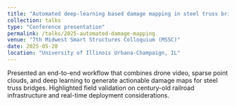```yaml
---
title: "Automated deep-learning based damage mapping in steel truss bridges from drone surveys"
collection: talks
type: "Conference presentation"
permalink: /talks/2025-automated-damage-mapping
venue: "7th Midwest Smart Structures Colloquium (MSSC)"
date: 2025-05-20
location: "University of Illinois Urbana-Champaign, IL"
---
```


Presented an end-to-end workflow that combines drone video, sparse point clouds, and deep learning to generate actionable damage maps for steel truss bridges. Highlighted field validation on century-old railroad infrastructure and real-time deployment considerations.
